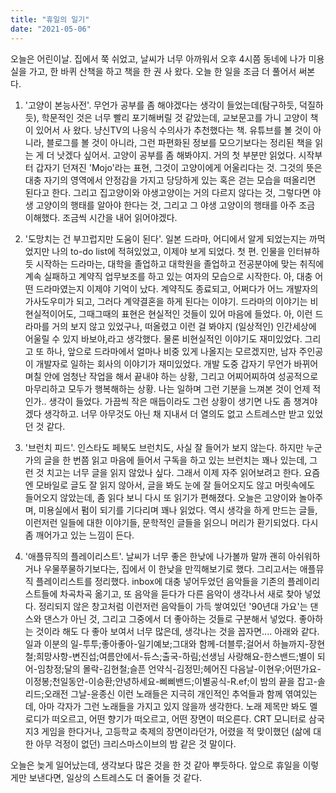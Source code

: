 ```yaml
---
title: "휴일의 일기"
date: "2021-05-06"
---
```


오늘은 어린이날. 집에서 쭉 쉬었고, 날씨가 너무 아까워서 오후 4시쯤 동네에 나가 미용실을 가고, 한 바퀴 산책을 하고 책을 한 권 사 왔다. 오늘 한 일을 조금 더 풀어서 써본다.

1. '고양이 본능사전'. 무언가 공부를 좀 해야겠다는 생각이 들었는데(탐구하듯, 덕질하듯), 학문적인 것은 너무 빨리 포기해버릴 것 같았는데, 교보문고를 가니 고양이 책이 있어서 사 왔다. 냥신TV의 나응식 수의사가 추천했다는 책. 유튜브를 볼 것이 아니라, 블로그를 볼 것이 아니라, 그런 파편화된 정보를 모으기보다는 정리된 책을 읽는 게 더 낫겠다 싶어서. 고양이 공부를 좀 해봐야지. 거의 첫 부분만 읽었다. 시작부터 갑자기 던져진 'Mojo'라는 표현, 그것이 고양이에게 어울리다는 것. 그것의 뜻은 대충 자기의 영역에서 안정감을 가지고 당당하게 있는 혹은 걷는 모습을 떠올리면 된다고 한다. 그리고 집고양이와 야생고양이는 거의 다르지 않다는 것, 그렇다면 야생 고양이의 행태를 알아야 한다는 것, 그리고 그 야생 고양이의 행태를 아주 조금 이해했다. 조금씩 시간을 내어 읽어야겠다.

2. '도망치는 건 부끄럽지만 도움이 된다'. 일본 드라마, 어디에서 알게 되었는지는 까먹었지만 나의 to-do list에 적혀있었고, 이제야 보게 되었다. 첫 편. 인물을 인터뷰하듯 시작하는 드라마는, 대학을 졸업하고 대학원을 졸업하고 전공분야에 맞는 취직에 계속 실패하고 계약직 업무보조를 하고 있는 여자의 모습으로 시작한다. 아, 대충 어떤 드라마였는지 이제야 기억이 났다. 계약직도 종료되고, 어쩌다가 어느 개발자의 가사도우미가 되고, 그러다 계약결혼을 하게 된다는 이야기. 드라마의 이야기는 비현실적이어도, 그때그때의 표현은 현실적인 것들이 있어 마음에 들었다. 아, 이런 드라마를 거의 보지 않고 있었구나, 떠올렸고 이런 걸 봐야지 (일상적인) 인간세상에 어울릴 수 있지 바보야,라고 생각했다. 물론 비현실적인 이야기도 재미있었다. 그리고 또 하나, 앞으로 드라마에서 얼마나 비중 있게 나올지는 모르겠지만, 남자 주인공이 개발자로 일하는 회사의 이야기가 재미있었다. 개발 도중 갑자기 무언가 바뀌어 며칠 안에 엄청난 작업을 해서 끝내야 하는 상황, 그리고 어찌어찌하여 성공적으로 마무리하고 모두가 행복해하는 상황. 나는 일하며 그런 기분을 느껴본 것이 언제 적인가.. 생각이 들었다. 가끔씩 작은 매듭이라도 그런 상황이 생기면 나도 좀 챙겨야겠다 생각하고. 너무 아무것도 아닌 채 지내서 더 열의도 없고 스트레스만 받고 있었던 것 같다.

3. '브런치 피드'. 인스타도 페북도 브런치도, 사실 잘 들어가 보지 않는다. 하지만 누군가의 글을 한 번쯤 읽고 마음에 들어서 구독을 하고 있는 브런치는 꽤나 있는데, 그런 것 치고는 너무 글을 읽지 않았나 싶다. 그래서 이제 자주 읽어보려고 한다. 요즘엔 모바일로 글도 잘 읽지 않아서, 글을 봐도 눈에 잘 들어오지도 않고 머릿속에도 들어오지 않았는데, 좀 읽다 보니 다시 또 읽기가 편해졌다. 오늘은 고양이와 놀아주며, 미용실에서 펌이 되기를 기다리며 꽤나 읽었다. 역시 생각을 하게 만드는 글들, 이런저런 일들에 대한 이야기들, 문학적인 글들을 읽으니 머리가 환기되었다. 다시 좀 깨어가고 있는 느낌이 든다.

4. '애플뮤직의 플레이리스트'. 날씨가 너무 좋은 한낮에 나가볼까 말까 괜히 아쉬워하거나 우물쭈물하기보다는, 집에서 이 한낮을 만끽해보기로 했다. 그리고서는 애플뮤직 플레이리스트를 정리했다. inbox에 대충 넣어두었던 음악들을 기존의 플레이리스트들에 차곡차곡 옮기고, 또 음악을 듣다가 다른 음악이 생각나서 새로 찾아 넣었다. 정리되지 않은 창고처럼 이런저런 음악들이 가득 쌓여있던 '90년대 가요'는 댄스와 댄스가 아닌 것, 그리고 그중에서 더 좋아하는 것들로 구분해서 넣었다. 좋아하는 것이라 해도 다 좋아 보여서 너무 많은데, 생각나는 것을 꼽자면.... 아래와 같다.
일과 이분의 일-투투;좋아좋아-일기예보;그대와 함께-더블루;걸어서 하늘까지-장현철;희망사항-변진섭;여름안에서-듀스;출국-하림;선생님 사랑해요-한스밴드;별이 되어-임창정;달의 몰락-김현철;슬픈 언약식-김정민;헤어진 다음날-이현우;어떤가요-이정봉;천일동안-이승환;안녕하세요-삐삐밴드;이별공식-R.ef;이 밤의 끝을 잡고-솔리드;오래전 그날-윤종신
이런 노래들은 지극히 개인적인 추억들과 함께 엮여있는데, 아마 각자가 그런 노래들을 가지고 있지 않을까 생각한다. 노래 제목만 봐도 멜로디가 떠오르고, 어떤 향기가 떠오르고, 어떤 장면이 떠오른다. CRT 모니터로 삼국지3 게임을 한다거나, 고등학교 축제의 장면이라던가, 어렸을 적 맞이했던 (삶에 대한 아무 걱정이 없던) 크리스마스이브의 밤 같은 것 말이다.

오늘은 늦게 일어났는데, 생각보다 많은 것을 한 것 같아 뿌듯하다. 앞으로 휴일을 이렇게만 보낸다면, 일상의 스트레스도 더 줄어들 것 같다.